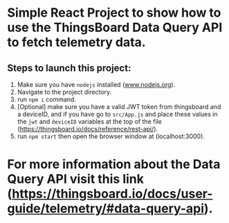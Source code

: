 # Simple React Project to show how to use the ThingsBoard Data Query API to fetch telemetry data.

## Steps to launch this project:
1. Make sure you have `nodejs` installed (www.nodejs.org).
2. Navigate to the project directory.
3. run `npm i` command.
4. [Optional] make sure you have a valid JWT token from thingsboard and a deviceID, and if you have go to `src/App.js` and place these values in the `jwt` and `deviceID` variables at the top of the file (https://thingsboard.io/docs/reference/rest-api/).
5. run `npm start` then open the browser window at (localhost:3000).


# For more information about the Data Query API visit this link (https://thingsboard.io/docs/user-guide/telemetry/#data-query-api).
